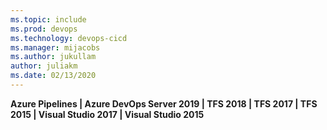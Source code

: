 ```yaml
---
ms.topic: include
ms.prod: devops
ms.technology: devops-cicd
ms.manager: mijacobs
ms.author: jukullam
author: juliakm
ms.date: 02/13/2020
---
```


**Azure Pipelines | Azure DevOps Server 2019 | TFS 2018 | TFS 2017 | TFS 2015 | Visual Studio 2017 | Visual Studio 2015**  
